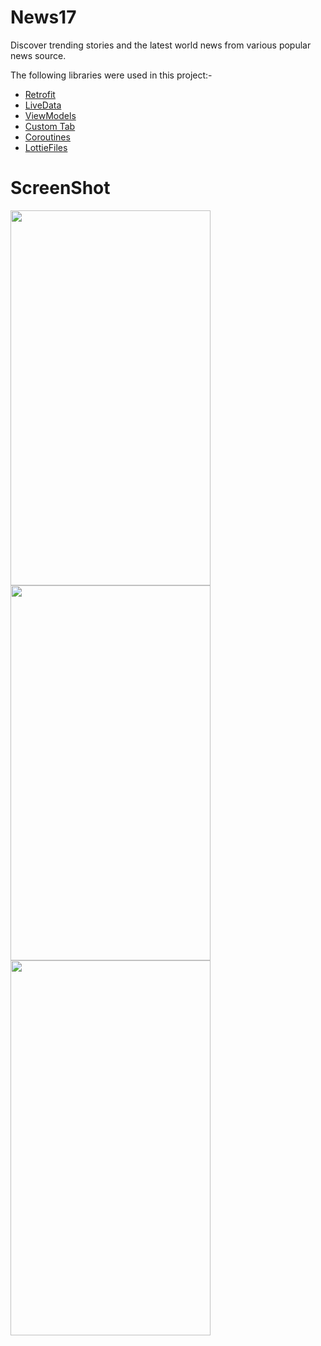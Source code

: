 # News17
Discover trending stories and the latest world news from various popular news source.


The following libraries were used in this project:-

-  [Retrofit](https://square.github.io/retrofit/)
-  [LiveData](https://developer.android.com/topic/libraries/architecture/livedata)
-  [ViewModels](https://developer.android.com/topic/libraries/architecture/viewmodel)
-  [Custom Tab](https://developer.android.com/topic/libraries/architecture/viewmodel)
-  [Coroutines](https://developer.android.com/kotlin/coroutines)
-  [LottieFiles](https://lottiefiles.com/)


# ScreenShot
<img src="https://user-images.githubusercontent.com/79453374/147771853-f4737973-236c-4a5c-aa43-0830e282ed9a.jpg" width="320px" height="600px"/> <img src="https://user-images.githubusercontent.com/79453374/147772515-540fd174-76ae-4a07-aa86-f32e46c680cd.jpg" width="320px" height="600px"/>  <img src="https://user-images.githubusercontent.com/79453374/147772645-f59f0713-528b-4b53-8973-58e707d2555b.jpg" width="320px" height="600px"/>


